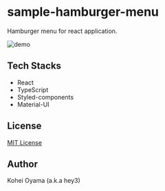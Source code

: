 # sample-hamburger-menu

Hamburger menu for react application.

![demo](https://user-images.githubusercontent.com/38312611/82629200-f10d6300-9c29-11ea-8bef-c841bef5ba81.gif)

## Tech Stacks

- React
- TypeScript
- Styled-components
- Material-UI

## License

[MIT License](https://github.com/hey3/sample-hamburger-menu/blob/master/LICENSE)

## Author

Kohei Oyama (a.k.a hey3) 